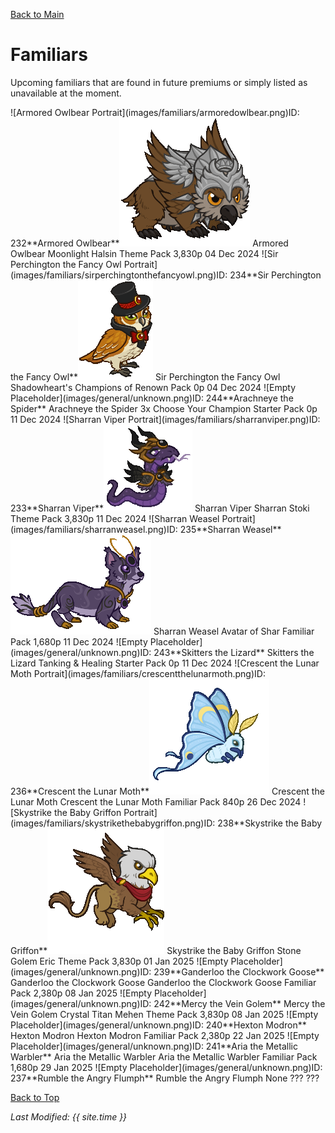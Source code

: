 [Back to Main](index.md)

# Familiars

Upcoming familiars that are found in future premiums or simply listed as unavailable at the moment.

<span class="skinTableColumn">
    <span class="skinTableRow">
        <span class="skinTableIcon">
            <span class="skinTooltipHolder" style="width:max-content">![Armored Owlbear Portrait](images/familiars/armoredowlbear.png)<span class="featTooltipContents">ID: 232**Armored Owlbear**<img src="images/familiars/armoredowlbear.gif" alt="Armored Owlbear Model Gif" style="width:auto;height:auto;max-width:100%;max-height:100%"></span></span>
        </span>
        <span class="skinTableName">
            Armored Owlbear
        </span>
        <span class="skinTableSource">
            Moonlight Halsin Theme Pack
        </span>
        <span class="skinTableCost">
            3,830p
        </span>
        <span class="skinTableDate">
            04 Dec 2024
        </span>
    </span>
    <span class="skinTableRow">
        <span class="skinTableIcon">
            <span class="skinTooltipHolder" style="width:max-content">![Sir Perchington the Fancy Owl Portrait](images/familiars/sirperchingtonthefancyowl.png)<span class="featTooltipContents">ID: 234**Sir Perchington the Fancy Owl**<img src="images/familiars/sirperchingtonthefancyowl.gif" alt="Sir Perchington the Fancy Owl Model Gif" style="width:auto;height:auto;max-width:100%;max-height:100%"></span></span>
        </span>
        <span class="skinTableName">
            Sir Perchington the Fancy Owl
        </span>
        <span class="skinTableSource">
            Shadowheart's Champions of Renown Pack
        </span>
        <span class="skinTableCost">
            0p
        </span>
        <span class="skinTableDate">
            04 Dec 2024
        </span>
    </span>
    <span class="skinTableRow">
        <span class="skinTableIcon">
            <span class="skinTooltipHolder" style="width:max-content">![Empty Placeholder](images/general/unknown.png)<span class="featTooltipContents">ID: 244**Arachneye the Spider**</span></span>
        </span>
        <span class="skinTableName">
            Arachneye the Spider
        </span>
        <span class="skinTableSource">
            3x Choose Your Champion Starter Pack
        </span>
        <span class="skinTableCost">
            0p
        </span>
        <span class="skinTableDate">
            11 Dec 2024
        </span>
    </span>
    <span class="skinTableRow">
        <span class="skinTableIcon">
            <span class="skinTooltipHolder" style="width:max-content">![Sharran Viper Portrait](images/familiars/sharranviper.png)<span class="featTooltipContents">ID: 233**Sharran Viper**<img src="images/familiars/sharranviper.gif" alt="Sharran Viper Model Gif" style="width:auto;height:auto;max-width:100%;max-height:100%"></span></span>
        </span>
        <span class="skinTableName">
            Sharran Viper
        </span>
        <span class="skinTableSource">
            Sharran Stoki Theme Pack
        </span>
        <span class="skinTableCost">
            3,830p
        </span>
        <span class="skinTableDate">
            11 Dec 2024
        </span>
    </span>
    <span class="skinTableRow">
        <span class="skinTableIcon">
            <span class="skinTooltipHolder" style="width:max-content">![Sharran Weasel Portrait](images/familiars/sharranweasel.png)<span class="featTooltipContents">ID: 235**Sharran Weasel**<img src="images/familiars/sharranweasel.gif" alt="Sharran Weasel Model Gif" style="width:auto;height:auto;max-width:100%;max-height:100%"></span></span>
        </span>
        <span class="skinTableName">
            Sharran Weasel
        </span>
        <span class="skinTableSource">
            Avatar of Shar Familiar Pack
        </span>
        <span class="skinTableCost">
            1,680p
        </span>
        <span class="skinTableDate">
            11 Dec 2024
        </span>
    </span>
    <span class="skinTableRow">
        <span class="skinTableIcon">
            <span class="skinTooltipHolder" style="width:max-content">![Empty Placeholder](images/general/unknown.png)<span class="featTooltipContents">ID: 243**Skitters the Lizard**</span></span>
        </span>
        <span class="skinTableName">
            Skitters the Lizard
        </span>
        <span class="skinTableSource">
            Tanking & Healing Starter Pack
        </span>
        <span class="skinTableCost">
            0p
        </span>
        <span class="skinTableDate">
            11 Dec 2024
        </span>
    </span>
    <span class="skinTableRow">
        <span class="skinTableIcon">
            <span class="skinTooltipHolder" style="width:max-content">![Crescent the Lunar Moth Portrait](images/familiars/crescentthelunarmoth.png)<span class="featTooltipContents">ID: 236**Crescent the Lunar Moth**<img src="images/familiars/crescentthelunarmoth.gif" alt="Crescent the Lunar Moth Model Gif" style="width:auto;height:auto;max-width:100%;max-height:100%"></span></span>
        </span>
        <span class="skinTableName">
            Crescent the Lunar Moth
        </span>
        <span class="skinTableSource">
            Crescent the Lunar Moth Familiar Pack
        </span>
        <span class="skinTableCost">
            840p
        </span>
        <span class="skinTableDate">
            26 Dec 2024
        </span>
    </span>
    <span class="skinTableRow">
        <span class="skinTableIcon">
            <span class="skinTooltipHolder" style="width:max-content">![Skystrike the Baby Griffon Portrait](images/familiars/skystrikethebabygriffon.png)<span class="featTooltipContents">ID: 238**Skystrike the Baby Griffon**<img src="images/familiars/skystrikethebabygriffon.gif" alt="Skystrike the Baby Griffon Model Gif" style="width:auto;height:auto;max-width:100%;max-height:100%"></span></span>
        </span>
        <span class="skinTableName">
            Skystrike the Baby Griffon
        </span>
        <span class="skinTableSource">
            Stone Golem Eric Theme Pack
        </span>
        <span class="skinTableCost">
            3,830p
        </span>
        <span class="skinTableDate">
            01 Jan 2025
        </span>
    </span>
    <span class="skinTableRow">
        <span class="skinTableIcon">
            <span class="skinTooltipHolder" style="width:max-content">![Empty Placeholder](images/general/unknown.png)<span class="featTooltipContents">ID: 239**Ganderloo the Clockwork Goose**</span></span>
        </span>
        <span class="skinTableName">
            Ganderloo the Clockwork Goose
        </span>
        <span class="skinTableSource">
            Ganderloo the Clockwork Goose Familiar Pack
        </span>
        <span class="skinTableCost">
            2,380p
        </span>
        <span class="skinTableDate">
            08 Jan 2025
        </span>
    </span>
    <span class="skinTableRow">
        <span class="skinTableIcon">
            <span class="skinTooltipHolder" style="width:max-content">![Empty Placeholder](images/general/unknown.png)<span class="featTooltipContents">ID: 242**Mercy the Vein Golem**</span></span>
        </span>
        <span class="skinTableName">
            Mercy the Vein Golem
        </span>
        <span class="skinTableSource">
            Crystal Titan Mehen Theme Pack
        </span>
        <span class="skinTableCost">
            3,830p
        </span>
        <span class="skinTableDate">
            08 Jan 2025
        </span>
    </span>
    <span class="skinTableRow">
        <span class="skinTableIcon">
            <span class="skinTooltipHolder" style="width:max-content">![Empty Placeholder](images/general/unknown.png)<span class="featTooltipContents">ID: 240**Hexton Modron**</span></span>
        </span>
        <span class="skinTableName">
            Hexton Modron
        </span>
        <span class="skinTableSource">
            Hexton Modron Familiar Pack
        </span>
        <span class="skinTableCost">
            2,380p
        </span>
        <span class="skinTableDate">
            22 Jan 2025
        </span>
    </span>
    <span class="skinTableRow">
        <span class="skinTableIcon">
            <span class="skinTooltipHolder" style="width:max-content">![Empty Placeholder](images/general/unknown.png)<span class="featTooltipContents">ID: 241**Aria the Metallic Warbler**</span></span>
        </span>
        <span class="skinTableName">
            Aria the Metallic Warbler
        </span>
        <span class="skinTableSource">
            Aria the Metallic Warbler Familiar Pack
        </span>
        <span class="skinTableCost">
            1,680p
        </span>
        <span class="skinTableDate">
            29 Jan 2025
        </span>
    </span>
    <span class="skinTableRow">
        <span class="skinTableIcon">
            <span class="skinTooltipHolder" style="width:max-content">![Empty Placeholder](images/general/unknown.png)<span class="featTooltipContents">ID: 237**Rumble the Angry Flumph**</span></span>
        </span>
        <span class="skinTableName">
            Rumble the Angry Flumph
        </span>
        <span class="skinTableSource">
            None
        </span>
        <span class="skinTableCost">
            ???
        </span>
        <span class="skinTableDate">
            ???
        </span>
    </span>
</span>

[Back to Top](#top)

*Last Modified: {{ site.time }}*